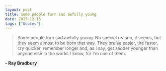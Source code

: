 ```yaml
---
layout: post
title: Some people turn sad awfully young
date: 2015-12-15
tags: ["Quotes"]
---
```


> Some people turn sad awfully young. No special reason, it seems, but they seem almost to be born that way. They bruise easier, tire faster, cry quicker, remember longer and, as I say, get sadder younger than anyone else in the world. I know, for I'm one of them.

**- Ray Bradbury**